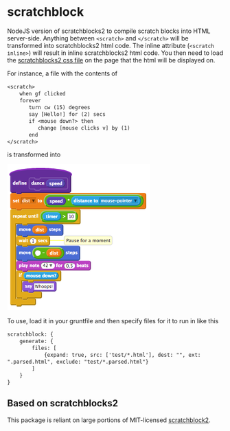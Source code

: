 # scratchblock
NodeJS version of scratchblocks2 to compile scratch blocks into HTML server-side.
Anything between `<scratch>` and `</scratch>` will be transformed into scratchblocks2 html code.
The inline attribute (`<scratch inline>`) will result in inline scratchblocks2 html code.
You then need to load the [scratchblocks2 css file](https://github.com/tjvr/scratchblocks/blob/master/build/scratchblocks2.css) on the page that the html will be displayed on.

For instance, a file with the contents of
```
<scratch>
	when gf clicked
	forever
	   turn cw (15) degrees
	   say [Hello!] for (2) secs
	   if <mouse down?> then
	      change [mouse clicks v] by (1)
	   end
</scratch>
```

is transformed into

![rendered scratch blocks](demo.png)

To use, load it in your gruntfile and then specify files for it to run in like this

```
scratchblock: {
    generate: {
        files: [
            {expand: true, src: ['test/*.html'], dest: "", ext: ".parsed.html", exclude: "test/*.parsed.html"}
        ]
    }
}
```

## Based on scratchblocks2
This package is reliant on large portions of MIT-licensed [scratchblock2](https://github.com/tjvr/scratchblocks).
